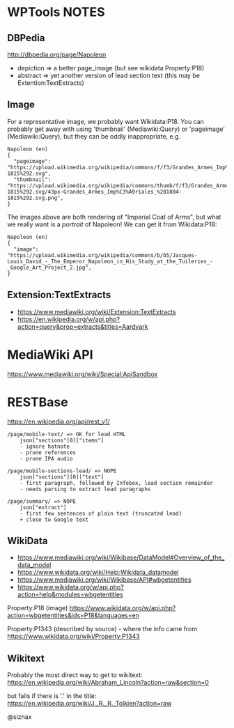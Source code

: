 WPTools NOTES
=============

DBPedia
-------

http://dbpedia.org/page/Napoleon

* depiction => a better page_image (but see wikidata Property:P18)
* abstract => yet another version of lead section text (this may be
  Extention:TextExtracts)


Image
-----

For a representative image, we probably want Wikidata:P18. You can
probably get away with using 'thumbnail' (Mediawiki:Query) or
'pageimage' (Mediawiki:Query), but they can be oddly inappropriate,
e.g.

    Napoleon (en)
    {
      "pageimage": "https://upload.wikimedia.org/wikipedia/commons/f/f3/Grandes_Armes_Imp%C3%A9riales_%281804-1815%292.svg",
      "thumbnail": "https://upload.wikimedia.org/wikipedia/commons/thumb/f/f3/Grandes_Armes_Imp%C3%A9riales_%281804-1815%292.svg/43px-Grandes_Armes_Imp%C3%A9riales_%281804-1815%292.svg.png",
    }

The images above are both rendering of "Imperial Coat of Arms", but
what we really want is a _portrait_ of Napoleon! We can get it from
Wikidata:P18:

    Napoleon (en)
    {
      "image": "https://upload.wikimedia.org/wikipedia/commons/b/b5/Jacques-Louis_David_-_The_Emperor_Napoleon_in_His_Study_at_the_Tuileries_-_Google_Art_Project_2.jpg",
    }


Extension:TextExtracts
----------------------

* https://www.mediawiki.org/wiki/Extension:TextExtracts
* https://en.wikipedia.org/w/api.php?action=query&prop=extracts&titles=Aardvark


MediaWiki API
=============

https://www.mediawiki.org/wiki/Special:ApiSandbox


RESTBase
========

https://en.wikipedia.org/api/rest_v1/

    /page/mobile-text/ => OK for lead HTML
        json["sections"[0]["items"]
        - ignore hatnote
        - prune references
        - prune IPA audio
    
    /page/mobile-sections-lead/ => NOPE
        json["sections"][0]["text"]
        - first paragraph, followed by Infobox, lead section remainder
        - needs parsing to extract lead paragraphs
    
    /page/summary/ => NOPE
        json["extract"]
        - first few sentences of plain text (truncated lead)
        + close to Google text


WikiData
--------

* https://www.mediawiki.org/wiki/Wikibase/DataModel#Overview_of_the_data_model
* https://www.wikidata.org/wiki/Help:Wikidata_datamodel
* https://www.mediawiki.org/wiki/Wikibase/API#wbgetentities
* https://www.wikidata.org/w/api.php?action=help&modules=wbgetentities

Property:P18 (image)
https://www.wikidata.org/w/api.php?action=wbgetentities&ids=P18&languages=en

Property:P1343 (described by source) - where the info came from
https://www.wikidata.org/wiki/Property:P1343


Wikitext
--------

Probably the most direct way to get to wikitext:
https://en.wikipedia.org/wiki/Abraham_Lincoln?action=raw&section=0

but fails if there is '.' in the title:
https://en.wikipedia.org/wiki/J._R._R._Tolkien?action=raw


@siznax
